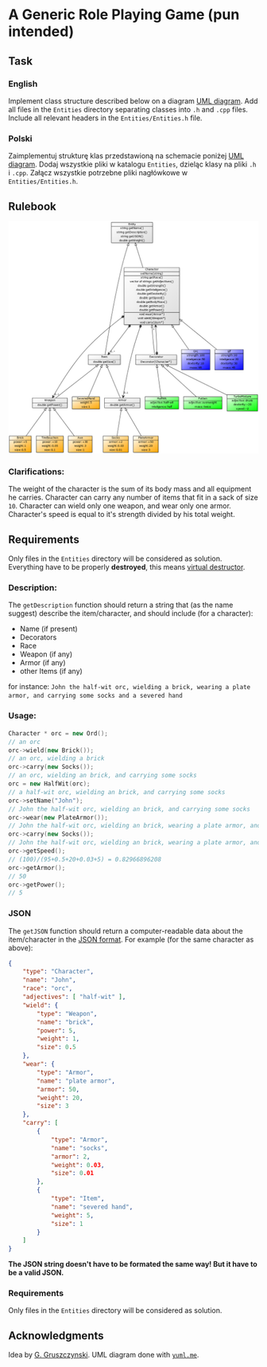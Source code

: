 # A Generic Role Playing Game (pun intended)

## Task
### English
Implement class structure described below on a diagram [UML diagram](https://en.wikipedia.org/wiki/Unified_Modeling_Language).
Add all files in the `Entities` directory separating classes into `.h` and `.cpp` files.
Include all relevant headers in the `Entities/Entities.h` file.

### Polski
Zaimplementuj strukturę klas przedstawioną na schemacie poniżej [UML diagram](https://pl.wikipedia.org/wiki/Unified_Modeling_Language).
Dodaj wszystkie pliki w katalogu `Entities`, dzieląc klasy na pliki `.h` i `.cpp`.
Załącz wszystkie potrzebne pliki nagłówkowe w `Entities/Entities.h`.

## Rulebook
![UML diagram](uml.png)

### Clarifications:
The weight of the character is the sum of its body mass and all equipment he carries.
Character can carry any number of items that fit in a sack of size `10`.
Character can wield only one weapon, and wear only one armor.
Character's speed is equal to it's strength divided by his total weight.

## Requirements

Only files in the `Entities` directory will be considered as solution.
Everything have to be properly **destroyed**, this means [virtual destructor](https://www.geeksforgeeks.org/virtual-destructor/).

### Description:
The `getDescription` function should return a string that (as the name suggest) describe the item/character, and should include (for a character):
- Name (if present)
- Decorators
- Race
- Weapon (if any)
- Armor (if any)
- other Items (if any)

for instance:
`John the half-wit orc, wielding a brick, wearing a plate armor, and carrying some socks and a severed hand`

### Usage:
```c++
Character * orc = new Ord();
// an orc
orc->wield(new Brick());
// an orc, wielding a brick
orc->carry(new Socks());
// an orc, wielding an brick, and carrying some socks
orc = new HalfWit(orc);
// a half-wit orc, wielding an brick, and carrying some socks
orc->setName("John");
// John the half-wit orc, wielding an brick, and carrying some socks
orc->wear(new PlateArmor());
// John the half-wit orc, wielding an brick, wearing a plate armor, and carrying some socks
orc->carry(new Socks());
// John the half-wit orc, wielding an brick, wearing a plate armor, and carrying some socks and a severed hand
orc->getSpeed();
// (100)/(95+0.5+20+0.03+5) = 0.82966896208
orc->getArmor();
// 50
orc->getPower();
// 5
```

### JSON
The `getJSON` function should return a computer-readable data about the item/character in the [JSON format](https://en.wikipedia.org/wiki/JSON). For example (for the same character as above):
```json
{
	"type": "Character",
	"name": "John",
	"race": "orc",
	"adjectives": [ "half-wit" ],
	"wield": {
		"type": "Weapon",
		"name": "brick",
		"power": 5,
		"weight": 1,
		"size": 0.5
	},
	"wear": {
		"type": "Armor",
		"name": "plate armor",
		"armor": 50,
		"weight": 20,
		"size": 3
	},
	"carry": [
		{
			"type": "Armor",
			"name": "socks",
			"armor": 2,
			"weight": 0.03,
			"size": 0.01
		},
		{
			"type": "Item",
			"name": "severed hand",
			"weight": 5,
			"size": 1
		}
	]
}
```
**The JSON string doesn't have to be formated the same way! But it have to be a valid JSON.**

### Requirements

Only files in the `Entities` directory will be considered as solution.

## Acknowledgments

Idea by [G. Gruszczynski](https://github.com/ggruszczynski). UML diagram done with [`yuml.me`](https://yuml.me/).
